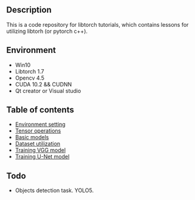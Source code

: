 ## Description
This is a code repository for libtorch tutorials, which contains lessons for utilizing libtorh (or pytorch c++).

## Environment
- Win10
- Libtorch 1.7
- Opencv 4.5
- CUDA 10.2 && CUDNN
- Qt creator or Visual studio

## Table of contents
- [Environment setting](https://github.com/AllentDan/LibtorchTutorials/tree/master/lesson1-Environment)
- [Tensor operations](https://github.com/AllentDan/LibtorchTutorials/tree/master/lesson2-TensorOperations)
- [Basic models](https://github.com/AllentDan/LibtorchTutorials/tree/master/lesson3-BasicModels)
- [Dataset utilization](https://github.com/AllentDan/LibtorchTutorials/tree/master/lesson4-DatasetUtilization)
- [Training VGG model](https://github.com/AllentDan/LibtorchTutorials/tree/master/lesson5-TrainingVGG)
- [Training U-Net model](https://github.com/AllentDan/LibtorchTutorials/tree/master/lesson6-Segmentation)

## Todo
- Objects detection task. YOLO5.